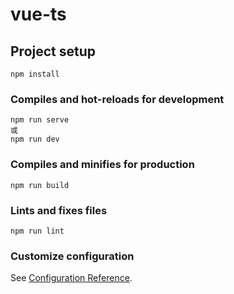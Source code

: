 # vue-ts

## Project setup

```
npm install
```

### Compiles and hot-reloads for development

```
npm run serve
或
npm run dev
```

### Compiles and minifies for production

```
npm run build
```

### Lints and fixes files

```
npm run lint
```

### Customize configuration

See [Configuration Reference](https://cli.vuejs.org/config/).
